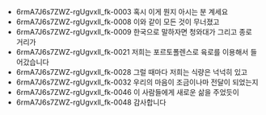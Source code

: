 - 6rmA7J6s7ZWZ-rgUgvxlI_fk-0003 혹시 이게 뭔지 아시는 분 계세요
- 6rmA7J6s7ZWZ-rgUgvxlI_fk-0008 이와 같이 모든 것이 무너졌고
- 6rmA7J6s7ZWZ-rgUgvxlI_fk-0009 한국으로 말하자면 청와대가 그리고 종로 거리가
- 6rmA7J6s7ZWZ-rgUgvxlI_fk-0021 저희는 포르토폴렌스로 육로를 이용해서 들어갔습니다
- 6rmA7J6s7ZWZ-rgUgvxlI_fk-0028 그럴 때마다 저희는 식량은 넉넉히 있고
- 6rmA7J6s7ZWZ-rgUgvxlI_fk-0032 우리의 마음이 조금이나마 전달이 되었는지
- 6rmA7J6s7ZWZ-rgUgvxlI_fk-0046 이 사람들에게 새로운 삶을 주었듯이
- 6rmA7J6s7ZWZ-rgUgvxlI_fk-0048 감사합니다
